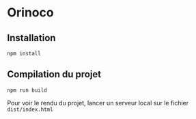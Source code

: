 # Orinoco

## Installation

```
npm install
```

## Compilation du projet

```
npm run build
```

Pour voir le rendu du projet, lancer un serveur local sur le fichier `dist/index.html`
